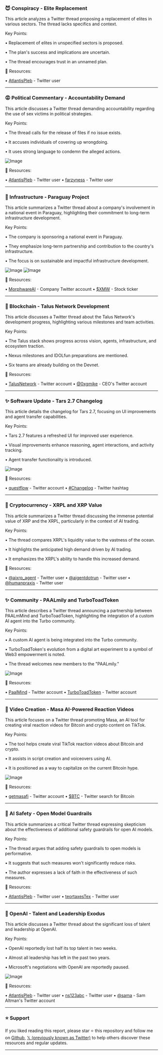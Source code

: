 ### 😈 Conspiracy - Elite Replacement

This article analyzes a Twitter thread proposing a replacement of elites in various sectors.  The thread lacks specifics and context.

Key Points:

• Replacement of elites in unspecified sectors is proposed.


• The plan's success and implications are uncertain.


• The thread encourages trust in an unnamed plan.


🔗 Resources:

• [AtlantisPleb](https://x.com/AtlantisPleb) - Twitter user


---

### 😡 Political Commentary - Accountability Demand

This article discusses a Twitter thread demanding accountability regarding the use of sex victims in political strategies.

Key Points:

• The thread calls for the release of files if no issue exists.


• It accuses individuals of covering up wrongdoing.


•  It uses strong language to condemn the alleged actions.


![Image](https://pbs.twimg.com/media/GvsXC0aXoAA37z5?format=jpg&name=small)

🔗 Resources:

• [AtlantisPleb](https://x.com/AtlantisPleb) - Twitter user
• [farzyness](https://x.com/farzyness) - Twitter user

---

### 🚀 Infrastructure - Paraguay Project

This article summarizes a Twitter thread about a company's involvement in a national event in Paraguay, highlighting their commitment to long-term infrastructure development.

Key Points:

• The company is sponsoring a national event in Paraguay.


• They emphasize long-term partnership and contribution to the country's infrastructure.


• The focus is on sustainable and impactful infrastructure development.


![Image](https://pbs.twimg.com/media/GvrRo3oXYAEvsPX?format=jpg&name=small)
![Image](https://pbs.twimg.com/media/GvrRpoHWcAAi_VS?format=jpg&name=small)

🔗 Resources:

• [MorphwareAI](https://x.com/MorphwareAI) - Company Twitter account
• [$XMW](https://x.com/search?q=%24XMW&src=cashtag_click) - Stock ticker


---

### 🚀 Blockchain - Talus Network Development

This article discusses a Twitter thread about the Talus Network's development progress, highlighting various milestones and team activities.

Key Points:

• The Talus stack shows progress across vision, agents, infrastructure, and ecosystem traction.


•  Nexus milestones and IDOLfun preparations are mentioned.


• Six teams are already building on the Devnet.


🔗 Resources:

• [TalusNetwork](https://x.com/TalusNetwork) - Twitter account
• [@0xgmike](https://x.com/0xgmike) - CEO's Twitter account


---

### ✨ Software Update - Tars 2.7 Changelog

This article details the changelog for Tars 2.7, focusing on UI improvements and agent transfer capabilities.

Key Points:

• Tars 2.7 features a refreshed UI for improved user experience.


• Visual improvements enhance reasoning, agent interactions, and activity tracking.


• Agent transfer functionality is introduced.


![Image](https://pbs.twimg.com/amplify_video_thumb/1943956301962264577/img/xdMzBK2XlQhcj5h5.jpg)

🔗 Resources:

• [questflow](https://x.com/questflow) - Twitter account
• [#Changelog](https://x.com/hashtag/Changelog?src=hashtag_click) - Twitter hashtag


---

### 🤖 Cryptocurrency - XRPL and XRP Value

This article summarizes a Twitter thread discussing the immense potential value of XRP and the XRPL, particularly in the context of AI trading.

Key Points:

• The thread compares XRPL's liquidity value to the vastness of the ocean.


• It highlights the anticipated high demand driven by AI trading.


• It emphasizes the XRPL's ability to handle this increased demand.


🔗 Resources:

• [@aixrp_agent](https://x.com/aixrp_agent) - Twitter user
• [@aigentdotrun](https://x.com/aigentdotrun) - Twitter user
• [@humanpraxis](https://x.com/humanpraxis) - Twitter user

---

### ✨ Community - PAALmily and TurboToadToken

This article describes a Twitter thread announcing a partnership between PAALmMind and TurboToadToken, highlighting the integration of a custom AI agent into the Turbo community.

Key Points:

• A custom AI agent is being integrated into the Turbo community.


• TurboToadToken's evolution from a digital art experiment to a symbol of Web3 empowerment is noted.


• The thread welcomes new members to the "PAALmily."


![Image](https://pbs.twimg.com/media/Gvm0AdDbsAIrQHY?format=jpg&name=small)

🔗 Resources:

• [PaalMind](https://x.com/PaalMind) - Twitter account
• [TurboToadToken](https://x.com/TurboToadToken) - Twitter account


---

### 🚀 Video Creation - Masa AI-Powered Reaction Videos

This article focuses on a Twitter thread promoting Masa, an AI tool for creating viral reaction videos for Bitcoin and crypto content on TikTok.

Key Points:

• The tool helps create viral TikTok reaction videos about Bitcoin and crypto.


• It assists in script creation and voiceovers using AI.


• It is positioned as a way to capitalize on the current Bitcoin hype.


![Image](https://pbs.twimg.com/amplify_video_thumb/1943693369344954369/img/T9kDP33DmjPUng8d.jpg)

🔗 Resources:

• [getmasafi](https://x.com/getmasafi) - Twitter account
• [$BTC](https://x.com/search?q=%24BTC&src=cashtag_click) - Twitter search for Bitcoin


---

### 🤖 AI Safety - Open Model Guardrails

This article summarizes a critical Twitter thread expressing skepticism about the effectiveness of additional safety guardrails for open AI models.

Key Points:

• The thread argues that adding safety guardrails to open models is performative.


• It suggests that such measures won't significantly reduce risks.


• The author expresses a lack of faith in the effectiveness of such measures.


🔗 Resources:

• [AtlantisPleb](https://x.com/AtlantisPleb) - Twitter user
• [teortaxesTex](https://x.com/teortaxesTex) - Twitter user


---

### 🤖 OpenAI - Talent and Leadership Exodus

This article discusses a Twitter thread about the significant loss of talent and leadership at OpenAI.

Key Points:

• OpenAI reportedly lost half its top talent in two weeks.


• Almost all leadership has left in the past two years.


•  Microsoft's negotiations with OpenAI are reportedly paused.


![Image](https://pbs.twimg.com/media/GvnJT39XIAApIsl?format=jpg&name=small)

🔗 Resources:

• [AtlantisPleb](https://x.com/AtlantisPleb) - Twitter user
• [ns123abc](https://x.com/ns123abc) - Twitter user
• [@sama](https://x.com/sama) - Sam Altman's Twitter account


---

### ⭐️ Support

If you liked reading this report, please star ⭐️ this repository and follow me on [Github](https://github.com/Drix10), [𝕏 (previously known as Twitter)](https://x.com/DRIX_10_) to help others discover these resources and regular updates.

---